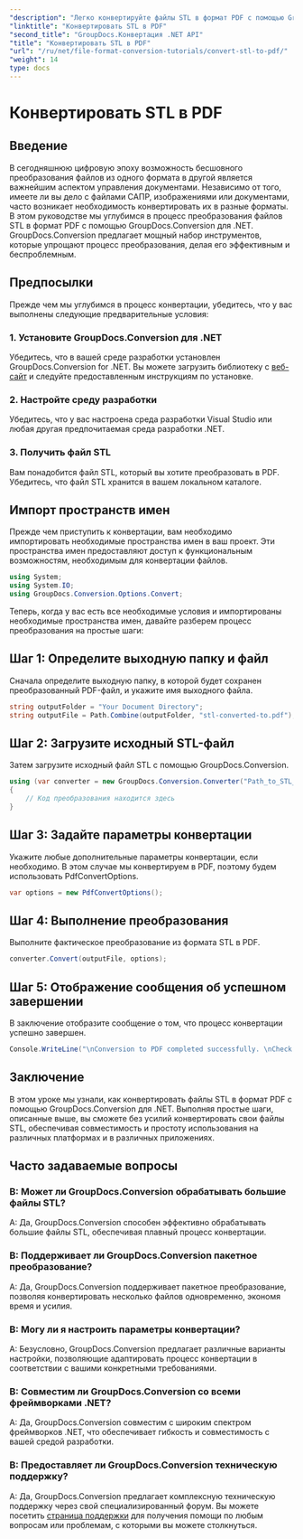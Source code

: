 ```yaml
---
"description": "Легко конвертируйте файлы STL в формат PDF с помощью GroupDocs.Conversion для .NET. Оптимизируйте процесс управления документами."
"linktitle": "Конвертировать STL в PDF"
"second_title": "GroupDocs.Конвертация .NET API"
"title": "Конвертировать STL в PDF"
"url": "/ru/net/file-format-conversion-tutorials/convert-stl-to-pdf/"
"weight": 14
type: docs
---
```

# Конвертировать STL в PDF

## Введение
В сегодняшнюю цифровую эпоху возможность бесшовного преобразования файлов из одного формата в другой является важнейшим аспектом управления документами. Независимо от того, имеете ли вы дело с файлами САПР, изображениями или документами, часто возникает необходимость конвертировать их в разные форматы. В этом руководстве мы углубимся в процесс преобразования файлов STL в формат PDF с помощью GroupDocs.Conversion для .NET. GroupDocs.Conversion предлагает мощный набор инструментов, которые упрощают процесс преобразования, делая его эффективным и беспроблемным.
## Предпосылки
Прежде чем мы углубимся в процесс конвертации, убедитесь, что у вас выполнены следующие предварительные условия:
### 1. Установите GroupDocs.Conversion для .NET
Убедитесь, что в вашей среде разработки установлен GroupDocs.Conversion for .NET. Вы можете загрузить библиотеку с [веб-сайт](https://releases.groupdocs.com/conversion/net/) и следуйте предоставленным инструкциям по установке.
### 2. Настройте среду разработки
Убедитесь, что у вас настроена среда разработки Visual Studio или любая другая предпочитаемая среда разработки .NET.
### 3. Получить файл STL
Вам понадобится файл STL, который вы хотите преобразовать в PDF. Убедитесь, что файл STL хранится в вашем локальном каталоге.

## Импорт пространств имен
Прежде чем приступить к конвертации, вам необходимо импортировать необходимые пространства имен в ваш проект. Эти пространства имен предоставляют доступ к функциональным возможностям, необходимым для конвертации файлов.

```csharp
using System;
using System.IO;
using GroupDocs.Conversion.Options.Convert;
```

Теперь, когда у вас есть все необходимые условия и импортированы необходимые пространства имен, давайте разберем процесс преобразования на простые шаги:
## Шаг 1: Определите выходную папку и файл
Сначала определите выходную папку, в которой будет сохранен преобразованный PDF-файл, и укажите имя выходного файла.
```csharp
string outputFolder = "Your Document Directory";
string outputFile = Path.Combine(outputFolder, "stl-converted-to.pdf");
```
## Шаг 2: Загрузите исходный STL-файл
Затем загрузите исходный файл STL с помощью GroupDocs.Conversion.
```csharp
using (var converter = new GroupDocs.Conversion.Converter("Path_to_STL_File"))
{
    // Код преобразования находится здесь
}
```
## Шаг 3: Задайте параметры конвертации
Укажите любые дополнительные параметры конвертации, если необходимо. В этом случае мы конвертируем в PDF, поэтому будем использовать PdfConvertOptions.
```csharp
var options = new PdfConvertOptions();
```
## Шаг 4: Выполнение преобразования
Выполните фактическое преобразование из формата STL в PDF.
```csharp
converter.Convert(outputFile, options);
```
## Шаг 5: Отображение сообщения об успешном завершении
В заключение отобразите сообщение о том, что процесс конвертации успешно завершен.
```csharp
Console.WriteLine("\nConversion to PDF completed successfully. \nCheck output in {0}", outputFolder);
```

## Заключение
В этом уроке мы узнали, как конвертировать файлы STL в формат PDF с помощью GroupDocs.Conversion для .NET. Выполняя простые шаги, описанные выше, вы сможете без усилий конвертировать свои файлы STL, обеспечивая совместимость и простоту использования на различных платформах и в различных приложениях.
## Часто задаваемые вопросы
### В: Может ли GroupDocs.Conversion обрабатывать большие файлы STL?
A: Да, GroupDocs.Conversion способен эффективно обрабатывать большие файлы STL, обеспечивая плавный процесс конвертации.
### В: Поддерживает ли GroupDocs.Conversion пакетное преобразование?
A: Да, GroupDocs.Conversion поддерживает пакетное преобразование, позволяя конвертировать несколько файлов одновременно, экономя время и усилия.
### В: Могу ли я настроить параметры конвертации?
A: Безусловно, GroupDocs.Conversion предлагает различные варианты настройки, позволяющие адаптировать процесс конвертации в соответствии с вашими конкретными требованиями.
### В: Совместим ли GroupDocs.Conversion со всеми фреймворками .NET?
A: Да, GroupDocs.Conversion совместим с широким спектром фреймворков .NET, что обеспечивает гибкость и совместимость с вашей средой разработки.
### В: Предоставляет ли GroupDocs.Conversion техническую поддержку?
A: Да, GroupDocs.Conversion предлагает комплексную техническую поддержку через свой специализированный форум. Вы можете посетить [страница поддержки](https://forum.groupdocs.com/c/conversion/11) для получения помощи по любым вопросам или проблемам, с которыми вы можете столкнуться.